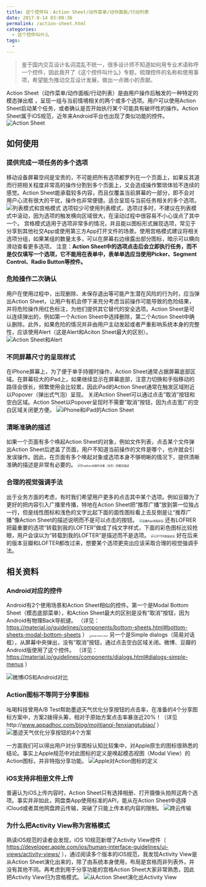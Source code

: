 ```yaml
---
title: 这个控件叫：Action Sheet/动作菜单/动作面板/行动列表
date: 2017-8-14 03:00:36
permalink: /action-sheet.html
categories:
  - 这个控件叫什么
tags:
  - 
---
```


> 鉴于国内交互设计名词混乱不统一，很多设计师不知道如何用专业术语称呼一个控件，因此我开了《这个控件叫什么》专题，梳理控件的名称和使用事项，希望能为推动交互设计发展，做出一点微小的贡献。

Action Sheet（动作菜单/动作面板/行动列表）是由用户操作后触发的一种特定的模态弹出框 ，呈现一组与当前情境相关的两个或多个选项。用户可以使用Action Sheet启动某个任务，或者确认是否开始执行某个可能具有破坏性的操作。Action Sheet属于iOS规范，近年来Android平台也出现了类似功能的控件。
![Action Sheet](http://pic.ftium4.com/1240-20201226030139944.png)

<!-- more -->

## 如何使用

### 提供完成一项任务的多个选项

移动设备屏幕空间是宝贵的，不可能把所有选项都罗列在一个页面上，如果反其道而行把相关程度非常高的操作分割到多个页面上，又会造成操作繁琐体验不连续的感觉。Action Sheet能承载较多内容，而且仅覆盖当前屏幕的一部分，即不会对用户心流有很大的干扰，操作也非常便捷。适合呈现与当前任务相关的多个选项。
![列表模式和宫格模式](http://pic.ftium4.com/1240-20201226030144154.png)
选项较少可使用列表模式，选项过多时，不建议在列表模式中滚动，因为选项的触发横向区域很大，在滚动过程中很容易不小心误点了其中一个。
宫格模式适用于选项非常多的情况，并且能以图标形式展现选项，常见于分享到其他社交App或使用第三方App打开文件的场景。使用宫格模式建议将相关选项分组，如果某组的数量太多，可以在屏幕右边缘露出部分图标，暗示可以横向滑动查看更多选项。
注意：**Action Sheet中的选项点击后会立即执行任务，而不是仅仅填写一个选项，它不能用在表单中，表单单选应当使用Picker、Segment Control、Radio Button等控件。**





### 危险操作二次确认

用户在使用过程中，出现删除、未保存退出等可能产生潜在风险的行为时，应当弹出Action Sheet，让用户有机会停下来充分考虑当前操作可能导致的危险结果，并将危险操作用红色标注，为他们提供其它替代的安全选项。Action Sheet是可以连续弹出的，例如第一个Action Sheet中选择删除，第二个Action Sheet中确认删除。此外，如果危险的情况并非由用户主动发起或者严重影响系统本身的完整性，应该使用Alert（这是Alert和Aciton Sheet最大的区别）。
![Action Sheet和Alert](http://pic.ftium4.com/1240-20201226030150051.png)

### 不同屏幕尺寸的呈现样式

在iPhone屏幕上，为了便于单手持握时操作，Action Sheet通常占据屏幕底部区域。在屏幕较大的iPad上，如果继续显示在屏幕底部，注意力切换和手指移动的路径会很长，频繁使用会比较累，因此iPad的Action Sheet通常在触发区域附近以Popover（弹出式气泡）呈现。
关闭Action Sheet可以通过点击“取消”按钮和空白区域。Action Sheet以Popover呈现时不需要“取消”按钮，因为点击宽广的空白区域关闭更方便。
![iPhone和iPad的Action Sheet](http://pic.ftium4.com/1240-20201226030154836.png)

### 清晰准确的描述

如果一个页面有多个唤起Action Sheet的对象，例如文件列表，点击某个文件弹出Action Sheet后遮盖了页面，用户不知道当前操作的文件是哪个，也许就会引发误操作。因此，在页面有多个唤起对象或选项本身不够明晰的情况下，提供清晰准确的描述是非常有必要的。
<img src="http://pic.ftium4.com/1240-20201226030158898.png" alt="Dropbox对操作对象（文件）的图文描述" style="zoom:50%;" />

### 合理的视觉强调手法

出于业务方面的考虑，有时我们希望用户更多的点击其中某个选项。例如豆瓣为了更好的把内容引入广播里传播，特地在Action Sheet把“推荐广播”放到第一位独占一行，但是线性图标和浅色的文字比起下面的面性图标看上去反倒是让“推荐广播”像Action Sheet的描述说明而不是可以点击的按钮。
<img src="http://pic.ftium4.com/1240-20201226030203038.png" alt="豆瓣App改版前后" style="zoom:50%;" />
还有LOFRER把最重要的选项“转载到我的LOFTER”做成了纯文字样式，下面的彩色图标比较抢眼，用户会误以为“转载到我的LOFTER”是描述而不是选项。
<img src="http://pic.ftium4.com/1240-20201226030206876.png" alt="LOFTER改版前后" style="zoom:50%;" />
好在后来的版本豆瓣和LOFTER都改过来，想要某个选项更突出应该采取合理的视觉强调手法。



## 相关资料

### Android对应的控件

Android有2个使用场景和Action Sheet相似的控件。第一个是Modal Bottom Sheet（模态底部菜单），和Action Sheet最大的区别是没有“取消”按钮，因为Android有物理Back导航键。
（详见：https://material.io/guidelines/components/bottom-sheets.html#bottom-sheets-modal-bottom-sheets  ）
<img src="http://pic.ftium4.com/1240-20201226030210529.png" alt="Modal bottom sheet" style="zoom:33%;" />
另一个是Simple dialogs（简易对话框），从屏幕中央弹出，没有“取消”按钮，通过点击空白区域关闭。微博、豆瓣的Android版使用了这个控件。
（详见：https://material.io/guidelines/components/dialogs.html#dialogs-simple-menus ）

![微博iOS和Android对比](http://pic.ftium4.com/1240-20201226030217311.png)

### Action图标不等同于分享图标

吆喝科技曾用A/B Test帮助墨迹天气优化分享按钮的点击率，在准备的4个分享图标方案中，方案2拨得头筹，相对于原始方案点击率暴涨近20%！（详见http://www.appadhoc.com/blog/mojitianqi-fenxiangtubiao/  ）
![墨迹天气优化分享按钮的4个方案](http://pic.ftium4.com/1240-20201226030222111.png)

一方面我们可以得出用户对分享图标认知比较集中，对Apple原生的图标很熟悉的结论。事实上Apple规范中对此图标的定义是唤起模态视图（Modal View）的Action图标，并非特指分享功能。
![Apple对Action图标的定义](http://pic.ftium4.com/1240-20201226030225427.png)

### iOS支持非相册文件上传

普遍认为iOS上传内容时，Action Sheet只有选择相册、打开摄像头拍照这两个选项。事实并非如此，网盘类App使用标准的API，能从在Action Sheet中选择iCloud或者其他网盘跨云传输，突破了只能上传本机内容的限制。
![跨云传输](http://pic.ftium4.com/1240-20201226030228469.png)

### 为什么把Activity View称为宫格模式

熟读iOS规范的读者会发现，iOS 10规范新增了Activity View控件（ https://developer.apple.com/ios/human-interface-guidelines/ui-views/activity-views/ ），通过阅读多个版本的iOS规范，我发现Activity View是从Action Sheet演化出来的，除了由系统本身使用，布局是宫格而非列表外，并没有其他不同。再考虑到用于分享功能的宫格Action Sheet大家非常熟悉，因此把Activity View归为宫格模式。
![从Action Sheet演化出Activity View](http://pic.ftium4.com/1240-20201226030232662.png)